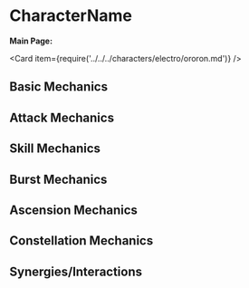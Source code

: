 # CharacterName

**Main Page:**

<Card item={require('../../../characters/electro/ororon.md')} />

## Basic Mechanics

## Attack Mechanics

## Skill Mechanics

## Burst Mechanics

## Ascension Mechanics

## Constellation Mechanics

## Synergies/Interactions
